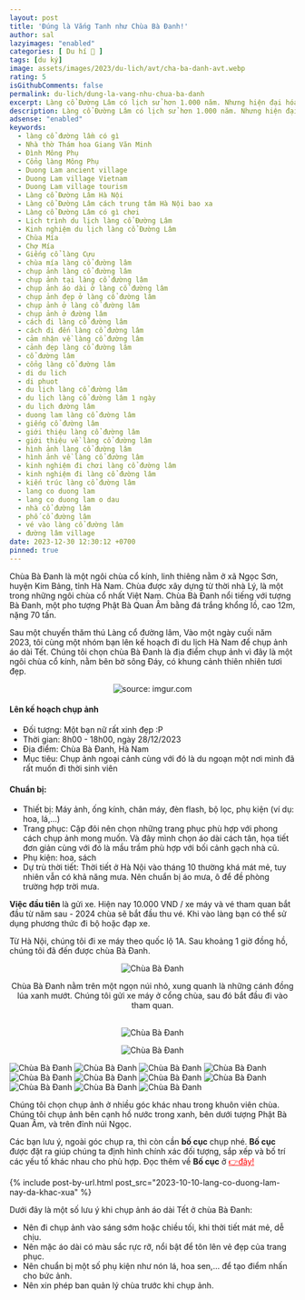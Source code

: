 ```yaml
---
layout: post
title: 'Đúng là Vắng Tanh như Chùa Bà Đanh!'
author: sal
lazyimages: "enabled"
categories: [ Du hí 🛫 ]
tags: [du ký]
image: assets/images/2023/du-lich/avt/cha-ba-danh-avt.webp
rating: 5
isGithubComments: false
permalink: du-lich/dung-la-vang-nhu-chua-ba-danh
excerpt: Làng cổ Đường Lâm có lịch sử hơn 1.000 năm. Nhưng hiện đại hóa đã gây ra thách thức và ảnh hưởng tiêu cực đến làng. Một số ngôi nhà cổ đã bị phá bỏ để xây dựng nhà cao tầng và nét văn hóa truyền thống đang dần biến mất.
description: Làng cổ Đường Lâm có lịch sử hơn 1.000 năm. Nhưng hiện đại hóa đã gây ra thách thức và ảnh hưởng tiêu cực đến làng. Một số ngôi nhà cổ đã bị phá bỏ để xây dựng nhà cao tầng và nét văn hóa truyền thống đang dần biến mất.
adsense: "enabled"
keywords:
  - làng cổ đường lầm có gì
  - Nhà thờ Thám hoa Giang Văn Minh
  - Đình Mông Phụ
  - Cổng làng Mông Phụ
  - Duong Lam ancient village
  - Duong Lam village Vietnam
  - Duong Lam village tourism
  - Làng cổ Đường Lâm Hà Nội
  - Làng cổ Đường Lâm cách trung tâm Hà Nội bao xa
  - Làng cổ Đường Lâm có gì chơi
  - Lịch trình du lịch làng cổ Đường Lâm
  - Kinh nghiệm du lịch làng cổ Đường Lâm
  - Chùa Mía
  - Chợ Mía
  - Giếng cổ làng Cựu
  - chùa mía làng cổ đường lâm
  - chụp ảnh làng cổ đường lâm
  - chụp ảnh tại làng cổ đường lâm
  - chụp ảnh áo dài ở làng cổ đường lâm
  - chụp ảnh đẹp ở làng cổ đường lâm
  - chụp ảnh ở làng cổ đường lâm
  - chụp ảnh ở đường lâm
  - cách đi làng cổ đường lâm
  - cách đi đến làng cổ đường lâm
  - cảm nhận về làng cổ đường lâm
  - cảnh đẹp làng cổ đường lâm
  - cổ đường lâm
  - cổng làng cổ đường lâm
  - di du lich
  - di phuot
  - du lịch làng cổ đường lâm
  - du lịch làng cổ đường lâm 1 ngày
  - du lịch đường lâm
  - duong lam làng cổ đường lâm
  - giếng cổ đường lâm
  - giới thiệu làng cổ đường lâm
  - giới thiệu về làng cổ đường lâm
  - hình ảnh làng cổ đường lâm
  - hình ảnh về làng cổ đường lâm
  - kinh nghiệm đi chơi làng cổ đường lâm
  - kinh nghiệm đi làng cổ đường lâm
  - kiến trúc làng cổ đường lâm
  - lang co duong lam
  - lang co duong lam o dau
  - nhà cổ đường lâm
  - phố cổ đường lâm
  - vé vào làng cổ đường lâm
  - đường lâm village
date: 2023-12-30 12:30:12 +0700
pinned: true
---
```


Chùa Bà Đanh là một ngôi chùa cổ kính, linh thiêng nằm ở xã Ngọc Sơn, huyện Kim Bảng, tỉnh Hà Nam. Chùa được xây dựng từ thời nhà Lý, là một trong những ngôi chùa cổ nhất Việt Nam. Chùa Bà Đanh nổi tiếng với tượng Bà Đanh, một pho tượng Phật Bà Quan Âm bằng đá trắng khổng lồ, cao 12m, nặng 70 tấn.

Sau một chuyến thăm thú Làng cổ đường lâm, Vào một ngày cuối năm 2023, tôi cùng một nhóm bạn lên kế hoạch đi du lịch Hà Nam để chụp ảnh áo dài Tết. Chúng tôi chọn chùa Bà Đanh là địa điểm chụp ảnh vì đây là một ngôi chùa cổ kính, nằm bên bờ sông Đáy, có khung cảnh thiên nhiên tươi đẹp.

<div class="content" style="text-align:center; ">
<img  src="https://i.imgur.com/rLMSbg5.jpeg" title="source: imgur.com" /><br><p></p>
</div>

#### Lên kế hoạch chụp ảnh

* Đối tượng: Một bạn nữ rất xinh đẹp :P
* Thời gian: 8h00 - 18h00, ngày 28/12/2023
* Địa điểm: Chùa Bà Đanh, Hà Nam
* Mục tiêu: Chụp ảnh ngoại cảnh cùng với đó là du ngoạn một nơi mình đã rất muốn đi thời sinh viên

#### Chuẩn bị:

* Thiết bị: Máy ảnh, ống kính, chân máy, đèn flash, bộ lọc, phụ kiện (ví dụ: hoa, lá,...)
* Trang phục: Cặp đôi nên chọn những trang phục phù hợp với phong cách chụp ảnh mong muốn. Và đây mình chọn áo dài cách tân, họa tiết đơn giản cùng với đó là mầu trầm phù hợp với bối cảnh gạch nhà cũ.
* Phụ kiện: hoa, sách
* Dự trù thời tiết: Thời tiết ở Hà Nội vào tháng 10 thường khá mát mẻ, tuy nhiên vẫn có khả năng mưa. Nên chuẩn bị áo mưa, ô để đề phòng trường hợp trời mưa.

**Việc đầu tiên** là gửi xe. Hiện nay 10.000 VND / xe máy và vé tham quan bắt đầu từ năm sau - 2024 chùa sẽ bắt đầu thu vé. Khi vào làng bạn có thể sử dụng phương thức đi bộ hoặc đạp xe.



Từ Hà Nội, chúng tôi đi xe máy theo quốc lộ 1A. Sau khoảng 1 giờ đồng hồ, chúng tôi đã đến được chùa Bà Đanh.

<div class="content" style="text-align:center; ">
<img class="lazyload" loading="lazy" src="https://i.imgur.com/Rh5blI3.jpg" title="Chùa Bà Đanh" /><p>Chùa Bà Đanh nằm trên một ngọn núi nhỏ, xung quanh là những cánh đồng lúa xanh mướt. Chúng tôi gửi xe máy ở cổng chùa, sau đó bắt đầu đi vào tham quan.</p><br><img class="lazyload" loading="lazy" src="https://i.imgur.com/v0Pg0B2.jpg" title="Chùa Bà Đanh" /><br><p></p><img class="lazyload" loading="lazy" src="https://i.imgur.com/LwHuqkJ.jpg" title="Chùa Bà Đanh" /><br><p></p>
</div>

<img class="lazyload" loading="lazy" src="https://i.imgur.com/q1gReyC.jpg" title="Chùa Bà Đanh" />

<img class="lazyload" loading="lazy" src="https://i.imgur.com/NGHzluD.jpg" title="Chùa Bà Đanh" />

<img class="lazyload" loading="lazy" src="https://i.imgur.com/gU5XPQj.jpg" title="Chùa Bà Đanh" />
<img class="lazyload" loading="lazy" src="https://i.imgur.com/LvwnLOe.jpg" title="Chùa Bà Đanh" />
<img class="lazyload" loading="lazy" src="https://i.imgur.com/PBsceCj.jpg" title="Chùa Bà Đanh" />
<img class="lazyload" loading="lazy" src="https://i.imgur.com/mzbqsCO.jpg" title="Chùa Bà Đanh" />
<img class="lazyload" loading="lazy" src="https://i.imgur.com/7ujpou3.jpg" title="Chùa Bà Đanh" />
<img class="lazyload" loading="lazy" src="https://i.imgur.com/1KeJNGA.jpg" title="Chùa Bà Đanh" />
<img class="lazyload" loading="lazy" src="https://i.imgur.com/M49ugYA.jpg" title="Chùa Bà Đanh" />

<img class="lazyload" loading="lazy" src="https://i.imgur.com/ohVI7DJ.jpg" title="Chùa Bà Đanh" />
<img class="lazyload" loading="lazy" src="https://i.imgur.com/85X5His.jpg" title="Chùa Bà Đanh" />
















Chúng tôi chọn chụp ảnh ở nhiều góc khác nhau trong khuôn viên chùa. Chúng tôi chụp ảnh bên cạnh hồ nước trong xanh, bên dưới tượng Phật Bà Quan Âm, và trên đỉnh núi Ngọc.


Các bạn lưu ý, ngoài góc chụp ra, thì còn cần **bố cục** chụp nhé. **Bố cục** được đặt ra giúp chúng ta định hình chính xác đối tượng, sắp xếp và bố trí các yếu tố khác nhau cho phù hợp. Đọc thêm về **Bố cục** ở <a href="/nhiep-anh/bo-cuc-trong-nhiep-anh" style="color:red" target="_blank">👉đây!</a>

{% include post-by-url.html post_src="2023-10-10-lang-co-duong-lam-nay-da-khac-xua" %}


Dưới đây là một số lưu ý khi chụp ảnh áo dài Tết ở chùa Bà Đanh:

* Nên đi chụp ảnh vào sáng sớm hoặc chiều tối, khi thời tiết mát mẻ, dễ chịu.
* Nên mặc áo dài có màu sắc rực rỡ, nổi bật để tôn lên vẻ đẹp của trang phục.
* Nên chuẩn bị một số phụ kiện như nón lá, hoa sen,... để tạo điểm nhấn cho bức ảnh.
* Nên xin phép ban quản lý chùa trước khi chụp ảnh.
